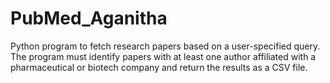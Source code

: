 # PubMed_Aganitha
Python program to fetch research papers based on a user-specified query. The program must identify papers with at least one author affiliated with a pharmaceutical or biotech company and return the results as a CSV file.
